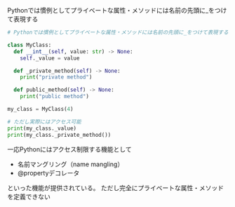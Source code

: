 Pythonでは慣例としてプライベートな属性・メソッドには名前の先頭に_をつけて表現する

```python
# Pythonでは慣例としてプライベートな属性・メソッドには名前の先頭に_をつけて表現する

class MyClass:
  def __int__(self, value: str) -> None:
    self._value = value

  def _private_method(self) -> None:
    print("private method")

  def public_method(self) -> None:
    print("public method")

my_class = MyClass(4)

# ただし実際にはアクセス可能
print(my_class._value)
print(my_class._private_method())
```

一応Pythonにはアクセス制限する機能として

- 名前マングリング（name mangling）
- @propertyデコレータ

といった機能が提供されている。
ただし完全にプライベートな属性・メソッドを定義できない